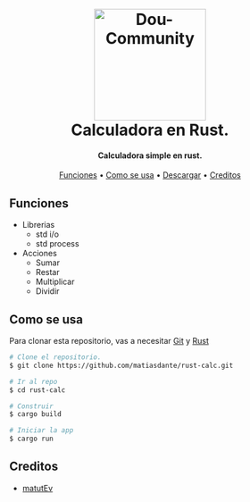 
<h1 align="center">
  <br>
  <a href="https://github.com/Dou-Community-S-A"><img src="https://imgs.search.brave.com/zNGTLjv34ZVl1synjAYdqqrM0komb4M7-mHz_vRXZ-M/rs:fit:860:0:0:0/g:ce/aHR0cHM6Ly9sb2dv/d2lrLmNvbS9jb250/ZW50L3VwbG9hZHMv/aW1hZ2VzL3J1c3Q4/MjQ0LmpwZw" alt="Dou-Community" width="200"></a>
  <br>
  Calculadora en Rust.
  <br>
</h1>

<h4 align="center">Calculadora simple en rust.</h4>

<p align="center">
  <a href="#Funciones">Funciones</a> •
  <a href="#Como se usa">Como se usa</a> •
  <a href="#Descargar">Descargar</a> •
  <a href="#Creditos">Creditos</a> 
</p>


## Funciones

* Librerias
  - std i/o
  - std process
* Acciones
  - Sumar
  - Restar
  - Multiplicar
  - Dividir

## Como se usa

Para clonar esta repositorio, vas a necesitar [Git](https://git-scm.com) y [Rust](https://www.rust-lang.org/es)

```bash
# Clone el repositorio.
$ git clone https://github.com/matiasdante/rust-calc.git

# Ir al repo
$ cd rust-calc

# Construir  
$ cargo build

# Iniciar la app
$ cargo run
```


## Creditos

* [matutEv](https://github.com/matiasdante)
